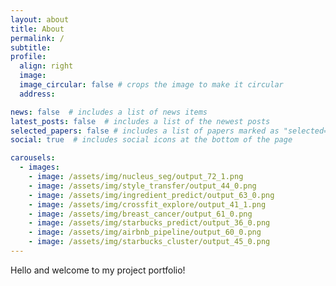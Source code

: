 ```yaml
---
layout: about
title: About
permalink: /
subtitle: 
profile:
  align: right
  image: 
  image_circular: false # crops the image to make it circular
  address: 

news: false  # includes a list of news items
latest_posts: false  # includes a list of the newest posts
selected_papers: false # includes a list of papers marked as "selected={true}"
social: true  # includes social icons at the bottom of the page

carousels:
  - images: 
    - image: /assets/img/nucleus_seg/output_72_1.png
    - image: /assets/img/style_transfer/output_44_0.png
    - image: /assets/img/ingredient_predict/output_63_0.png
    - image: /assets/img/crossfit_explore/output_41_1.png
    - image: /assets/img/breast_cancer/output_61_0.png
    - image: /assets/img/starbucks_predict/output_36_0.png
    - image: /assets/img/airbnb_pipeline/output_60_0.png
    - image: /assets/img/starbucks_cluster/output_45_0.png
---
```


Hello and welcome to my project portfolio!